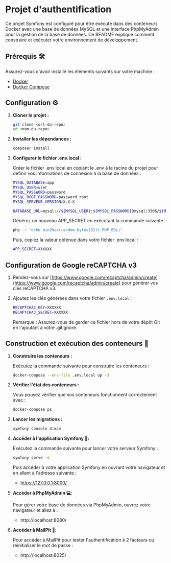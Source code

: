 # Projet d'authentification

Ce projet Symfony est configuré pour être exécuté dans des conteneurs Docker avec une base de données MySQL et une interface PhpMyAdmin pour la gestion de la base de données. Ce README explique comment construire et exécuter votre environnement de développement.

## Prérequis 🛠️

Assurez-vous d'avoir installé les éléments suivants sur votre machine :

- [Docker](https://www.docker.com/get-started)
- [Docker Compose](https://docs.docker.com/compose/)

## Configuration ⚙️

1. **Cloner le projet :**

   ```bash
   git clone <url-du-repo>
   cd <nom-du-repo>
   ```

2. **Installer les dépendances :**
   
    ```bash
   composer install
   ```
3. **Configurer le fichier .env.local :**

    Créer le fichier .env.local en copiant le .env à la racine du projet pour définir vos informations de connexion à la base de données :
    ```bash
    MYSQL_DATABASE=app
    MYSQL_USER=user
    MYSQL_PASSWORD=password
    MYSQL_ROOT_PASSWORD=password_root
    MYSQL_SERVEUR_VERSION=X.X.X

    DATABASE_URL=mysql://${MYSQL_USER}:${MYSQL_PASSWORD}@mysql:3306/${MYSQL_DATABASE}?serverVersion=${MYSQL_SERVEUR_VERSION}
    ```
    Générez un nouveau APP_SECRET en exécutant la commande suivante : 
    ```bash
    php -r "echo bin2hex(random_bytes(32)).PHP_EOL;"
    ```

    Puis, copiez la valeur obtenue dans votre fichier .env.local : 
    ```bash
    APP_SECRET=XXXXXX
    ```

## Configuration de Google reCAPTCHA v3

1. Rendez-vous sur [https://www.google.com/recaptcha/admin/create](https://www.google.com/recaptcha/admin/create) pour générer vos clés reCAPTCHA v3.
2. Ajoutez les clés générées dans votre fichier `.env.local` :

    ```bash
    RECAPTCHA3_KEY=XXXXXX
    RECAPTCHA3_SECRET=XXXXXX
    ```

   Remarque : Assurez-vous de garder ce fichier hors de votre dépôt Git en l'ajoutant à votre .gitignore.

## Construction et exécution des conteneurs 🐋

1. **Construire les conteneurs :**
   
   Exécutez la commande suivante pour construire les conteneurs :
    ```bash
   docker-compose --env-file .env.local up -d
   ```

2. **Vérifier l'état des conteneurs :**
   
   Vous pouvez vérifier que vos conteneurs fonctionnent correctement avec :
   ```bash
   docker-compose ps
   ```
3. **Lancer les migrations :**
   
   ```bash
   symfony console d:m:m
   ```

4. **Accéder à l'application Symfony 🎼:**


   Exécutez la commande suivante pour lancer votre serveur Symfony :
    ```bash
   symfony serve -d
   ```
   
   Puis accéder à votre application Symfony en ouvrant votre navigateur et en allant à l'adresse suivante :

   - https://127.0.0.1:8000/
   
5. **Accéder à PhpMyAdmin 💻:**
   
   Pour gérer votre base de données via PhpMyAdmin, ouvrez votre navigateur et allez à :
   - http://localhost:8080/

6. **Accéder à MailPit 📧:**
   
   Pour accéder à MailPit pour tester l'authentification à 2 facteurs ou réinitialiser le mot de passe : 
   - http://localhost:8025/